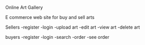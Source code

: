 Online Art Gallery

E commerce web site for buy and sell arts

Sellers
-register
-login
-upload art
-edit art
-view art
-delete art

buyers
-register
-login
-search
-order
-see order